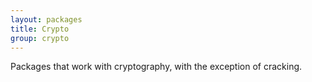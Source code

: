 ```yaml
---
layout: packages
title: Crypto
group: crypto
---
```


Packages that work with cryptography, with the exception of cracking.